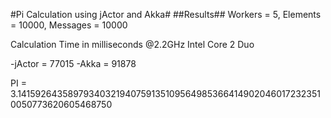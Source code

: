 #Pi Calculation using jActor and Akka#
##Results##
Workers  = 5, Elements = 10000, Messages = 10000

Calculation Time in milliseconds @2.2GHz Intel Core 2 Duo

-jActor = 77015
-Akka   = 91878

PI = 3.141592643589793403219407591351095649853664149020460172323510050773620605468750
